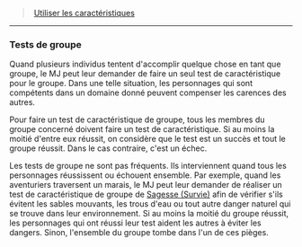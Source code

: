 ﻿---
!GenericItem
Name: Tests de groupe
Id: abilities_hd.md#tests-de-groupe
ParentLink: abilities_hd.md#utiliser-les-caractéristiques
ParentName: Utiliser les caractéristiques
NameLevel: 3
Attributes:
  Name: Tests de groupe
  Markdown: >+
    ### <!--Name-->Tests de groupe<!--/Name-->


    Quand plusieurs individus tentent d'accomplir quelque chose en tant que groupe, le MJ peut leur demander de faire un seul test de caractéristique pour le groupe. Dans une telle situation, les personnages qui sont compétents dans un domaine donné peuvent compenser les carences des autres.


    Pour faire un test de caractéristique de groupe, tous les membres du groupe concerné doivent faire un test de caractéristique. Si au moins la moitié d'entre eux réussit, on considère que le test est un succès et tout le groupe réussit. Dans le cas contraire, c'est un échec.


    Les tests de groupe ne sont pas fréquents. Ils interviennent quand tous les personnages réussissent ou échouent ensemble. Par exemple, quand les aventuriers traversent un marais, le MJ peut leur demander de réaliser un test de caractéristique de groupe de [Sagesse (Survie)](hd_abilities_wisdom_survie.md) afin de vérifier s'ils évitent les sables mouvants, les trous d'eau ou tout autre danger naturel qui se trouve dans leur environnement. Si au moins la moitié du groupe réussit, les personnages qui ont réussi leur test aident les autres à éviter les dangers. Sinon, l'ensemble du groupe tombe dans l'un de ces pièges.

AttributesDictionary: >+
  Name: Tests de groupe

  Markdown: >+

    ### <!--Name-->Tests de groupe<!--/Name-->





    Quand plusieurs individus tentent d'accomplir quelque chose en tant que groupe, le MJ peut leur demander de faire un seul test de caractéristique pour le groupe. Dans une telle situation, les personnages qui sont compétents dans un domaine donné peuvent compenser les carences des autres.





    Pour faire un test de caractéristique de groupe, tous les membres du groupe concerné doivent faire un test de caractéristique. Si au moins la moitié d'entre eux réussit, on considère que le test est un succès et tout le groupe réussit. Dans le cas contraire, c'est un échec.





    Les tests de groupe ne sont pas fréquents. Ils interviennent quand tous les personnages réussissent ou échouent ensemble. Par exemple, quand les aventuriers traversent un marais, le MJ peut leur demander de réaliser un test de caractéristique de groupe de [Sagesse (Survie)](hd_abilities_wisdom_survie.md) afin de vérifier s'ils évitent les sables mouvants, les trous d'eau ou tout autre danger naturel qui se trouve dans leur environnement. Si au moins la moitié du groupe réussit, les personnages qui ont réussi leur test aident les autres à éviter les dangers. Sinon, l'ensemble du groupe tombe dans l'un de ces pièges.



---
> [Utiliser les caractéristiques](hd_abilities.md)

---

### Tests de groupe

Quand plusieurs individus tentent d'accomplir quelque chose en tant que groupe, le MJ peut leur demander de faire un seul test de caractéristique pour le groupe. Dans une telle situation, les personnages qui sont compétents dans un domaine donné peuvent compenser les carences des autres.

Pour faire un test de caractéristique de groupe, tous les membres du groupe concerné doivent faire un test de caractéristique. Si au moins la moitié d'entre eux réussit, on considère que le test est un succès et tout le groupe réussit. Dans le cas contraire, c'est un échec.

Les tests de groupe ne sont pas fréquents. Ils interviennent quand tous les personnages réussissent ou échouent ensemble. Par exemple, quand les aventuriers traversent un marais, le MJ peut leur demander de réaliser un test de caractéristique de groupe de [Sagesse (Survie)](hd_abilities_wisdom_survie.md) afin de vérifier s'ils évitent les sables mouvants, les trous d'eau ou tout autre danger naturel qui se trouve dans leur environnement. Si au moins la moitié du groupe réussit, les personnages qui ont réussi leur test aident les autres à éviter les dangers. Sinon, l'ensemble du groupe tombe dans l'un de ces pièges.

